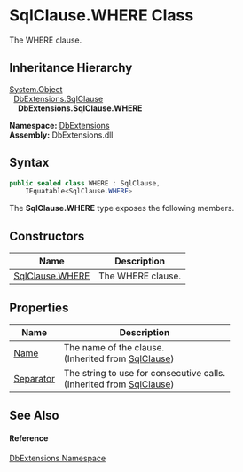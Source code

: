 SqlClause.WHERE Class
=====================
The WHERE clause.


Inheritance Hierarchy
---------------------
[System.Object][1]  
  [DbExtensions.SqlClause][2]  
    **DbExtensions.SqlClause.WHERE**  
  
**Namespace:** [DbExtensions][3]  
**Assembly:** DbExtensions.dll

Syntax
------

```csharp
public sealed class WHERE : SqlClause, 
	IEquatable<SqlClause.WHERE>
```

The **SqlClause.WHERE** type exposes the following members.


Constructors
------------

| Name                 | Description       |
| -------------------- | ----------------- |
| [SqlClause.WHERE][4] | The WHERE clause. |


Properties
----------

| Name           | Description                                                                  |
| -------------- | ---------------------------------------------------------------------------- |
| [Name][5]      | The name of the clause.<br/>(Inherited from [SqlClause][2])                  |
| [Separator][6] | The string to use for consecutive calls.<br/>(Inherited from [SqlClause][2]) |


See Also
--------

#### Reference
[DbExtensions Namespace][3]  

[1]: https://learn.microsoft.com/dotnet/api/system.object
[2]: ../SqlClause/README.md
[3]: ../README.md
[4]: _ctor.md
[5]: ../SqlClause/Name.md
[6]: ../SqlClause/Separator.md